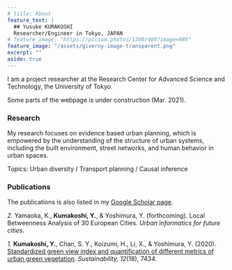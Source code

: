 ```yaml
---
# title: About
feature_text: |
  ## Yusuke KUMAKOSHI
  Researcher/Engineer in Tokyo, JAPAN
# feature_image: "https://picsum.photos/1300/400?image=989"
feature_image: "/assets/giverny-image-transparent.png"
excerpt: ""
aside: true
---
```


I am a project researcher at the Research Center for Advanced Science and Technology, the University of Tokyo.

Some parts of the webpage is under construction (Mar. 2021).

### Research

My research focuses on evidence based urban planning, which is empowered by the understanding of the structure of urban systems, including the built environment, street networks, and human behavior in urban spaces.

Topics: Urban diversity / Transport planning / Causal inference

### Publications
The publications is also listed in my [Google Scholar page](https://scholar.google.com/citations?user=-3U01zsAAAAJ).

_2._ Yamaoka, K., **Kumakoshi, Y.**, & Yoshimura, Y. (forthcoming). Local Betweenness Analysis of 30 European Cities. _Urban informatics for future cities_.

_1._ **Kumakoshi, Y.**, Chan, S. Y., Koizumi, H., Li, X., & Yoshimura, Y. (2020). [Standardized green view index and quantification of different metrics of urban green vegetation](https://www.mdpi.com/2071-1050/12/18/7434). _Sustainability, 12_(18), 7434.

<!-- [{% include icon.html id="googlescholar" title="googlescholar" color="#4285F4" %}](https://scholar.google.com/citations?user=-3U01zsAAAAJ)
[{% include icon.html id="github" title="github" color="#211F1F" %}](https://github.com/yusukekumakoshi)
[{% include icon.html id="linkedin" title="linkedin" color="#0366d6" %}](https://www.linkedin.com/in/yusuke-kumakoshi-1a0b6166/) -->

<!-- {% include button.html text=" " icon="linkedin" link="https://www.linkedin.com/in/yusuke-kumakoshi-1a0b6166/?originalSubdomain=fr" color="#0366d6" %} {% include button.html text="Google Scholar" icon="google" link="https://scholar.google.com/citations?user=-3U01zsAAAAJ&hl=en" color="#4285F4" %} -->
<!-- {% include button.html text="Buy me a coffee ☕️" link="https://buymeacoffee.com/daviddarnes#support" color="#f68140" %} {% include button.html text="Tweet it" icon="twitter" link="https://twitter.com/intent/tweet/?url=https://alembic.darn.es&text=Alembic%20-%20A%20Jekyll%20boilerplate%20theme&via=DavidDarnes" color="#0d94e7" %} {% include button.html text="Install Alembic ⚗️" link="https://github.com/daviddarnes/alembic#installation" %} -->
